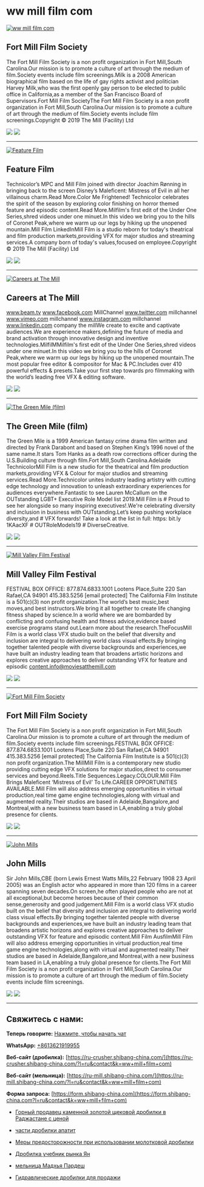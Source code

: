 # ww mill film com

<a href="https://swt.shibang-china.com/?l=ru&img&k=ww+mill+film+com" target="_blank">![ww mill film com](http://static.shibang-china.com/all-800x300/1416.jpg)</a>

## Fort Mill Film Society
The Fort Mill Film Society is a non profit organization in Fort Mill,South Carolina.Our mission is to promote a culture of art through the medium of film.Society events include film screenings.Milk is a 2008 American biographical film based on the life of gay rights activist and politician Harvey Milk,who was the first openly gay person to be elected to public office in California,as a member of the San Francisco Board of Supervisors.Fort Mill Film SocietyThe Fort Mill Film Society is a non profit organization in Fort Mill,South Carolina.Our mission is to promote a culture of art through the medium of film.Society events include film screenings.Copyright &#169; 2019 The Mill (Facility) Ltd


<a href="https://whatsapp.shibangsoft.com/WhatsApp.php" target="_blank" title="WhatsApp">![](http://static.shibang-china.com/icon/whatsapp.png)</a> <a href="https://swt.shibang-china.com/?l=ru&icon&k=ww+mill+film+com" target="_blank">![](http://static.shibang-china.com/icon/chat-ru.png)</a>

---

<a href="https://swt.shibang-china.com/?l=ru&img&k=ww+mill+film+com" target="_blank">![Feature Film](http://static.shibang-china.com/all-800x300/635.jpg)</a>

## Feature Film
Technicolor’s MPC and Mill Film joined with director Joachim R&#248;nning in bringing back to the screen Disney’s Maleficent: Mistress of Evil in all her villainous charm.Read More.Color Me Frightened! Technicolor celebrates the spirit of the season by exploring color finishing on horror themed feature and episodic content.Read More.Milfilm's first edit of the Under One Series,shred videos under one minuet.In this video we bring you to the hills of Coronet Peak,where we warm up our legs by hiking up the unopened mountain.Mill Film LinkedInMill Film is a studio reborn for today's theatrical and film production markets,providing VFX for major studios and streaming services.A company born of today's values,focused on employee.Copyright &#169; 2019 The Mill (Facility) Ltd


<a href="https://whatsapp.shibangsoft.com/WhatsApp.php" target="_blank" title="WhatsApp">![](http://static.shibang-china.com/icon/whatsapp.png)</a> <a href="https://swt.shibang-china.com/?l=ru&icon&k=ww+mill+film+com" target="_blank">![](http://static.shibang-china.com/icon/chat-ru.png)</a>

---

<a href="https://swt.shibang-china.com/?l=ru&img&k=ww+mill+film+com" target="_blank">![Careers at The Mill](http://static.shibang-china.com/all-800x300/612.jpg)</a>

## Careers at The Mill
www.beam.tv www.facebook.com MillChannel www.twitter.com millchannel www.vimeo.com millchannel www.instagram.com millchannel www.linkedin.com company the millWe create to excite and captivate audiences.We are experience makers,defining the future of media and brand activation through innovative design and inventive technologies.MilfilMMilfilm's first edit of the Under One Series,shred videos under one minuet.In this video we bring you to the hills of Coronet Peak,where we warm up our legs by hiking up the unopened mountain.The most popular free editor &amp; compositor for Mac &amp; PC.Includes over 410 powerful effects &amp; presets.Take your first step towards pro filmmaking with the world’s leading free VFX &amp; editing software.


<a href="https://whatsapp.shibangsoft.com/WhatsApp.php" target="_blank" title="WhatsApp">![](http://static.shibang-china.com/icon/whatsapp.png)</a> <a href="https://swt.shibang-china.com/?l=ru&icon&k=ww+mill+film+com" target="_blank">![](http://static.shibang-china.com/icon/chat-ru.png)</a>

---

<a href="https://swt.shibang-china.com/?l=ru&img&k=ww+mill+film+com" target="_blank">![The Green Mile (film)](http://static.shibang-china.com/all-800x300/1360.jpg)</a>

## The Green Mile (film)
The Green Mile is a 1999 American fantasy crime drama film written and directed by Frank Darabont and based on Stephen King’s 1996 novel of the same name.It stars Tom Hanks as a death row corrections officer during the U.S.Building culture through film.Fort Mill,South Carolina.Adelaide TechnicolorMill Film is a new studio for the theatrical and film production markets,providing VFX &amp; Colour for major studios and streaming services.Read More.Technicolor unites industry leading artistry with cutting edge technology and innovation to unleash extraordinary experiences for audiences everywhere.Fantastic to see Lauren McCallum on the OUTstanding LGBT+ Executive Role Model list 2019.Mill Film is # Proud to see her alongside so many inspiring executives!.We're celebrating diversity and inclusion in business with OUTstanding.Let’s keep pushing workplace diversity,and # VFX forwards! Take a look at the list in full: https: bit.ly 1KAacXF # OUTRoleModels19 # DiverseCreative.


<a href="https://whatsapp.shibangsoft.com/WhatsApp.php" target="_blank" title="WhatsApp">![](http://static.shibang-china.com/icon/whatsapp.png)</a> <a href="https://swt.shibang-china.com/?l=ru&icon&k=ww+mill+film+com" target="_blank">![](http://static.shibang-china.com/icon/chat-ru.png)</a>

---

<a href="https://swt.shibang-china.com/?l=ru&img&k=ww+mill+film+com" target="_blank">![Mill Valley Film Festival](http://static.shibang-china.com/all-800x300/1061.jpg)</a>

## Mill Valley Film Festival
FESTIVAL BOX OFFICE: 877.874.6833.1001 Lootens Place,Suite 220 San Rafael,CA 94901 415.383.5256 [email protected] The California Film Institute is a 501(c)(3) non profit organization.The world’s best music,best moves,and best instructors.We bring it all together to create life changing fitness shaped by science.In a world where we are bombarded by conflicting and confusing health and fitness advice,evidence based exercise programs stand out.Learn more about the research.TheFocusMill Film is a world class VFX studio built on the belief that diversity and inclusion are integral to delivering world class visual effects.By bringing together talented people with diverse backgrounds and experiences,we have built an industry leading team that broadens artistic horizons and explores creative approaches to deliver outstanding VFX for feature and episodic content.info@moviesatthemill.com


<a href="https://whatsapp.shibangsoft.com/WhatsApp.php" target="_blank" title="WhatsApp">![](http://static.shibang-china.com/icon/whatsapp.png)</a> <a href="https://swt.shibang-china.com/?l=ru&icon&k=ww+mill+film+com" target="_blank">![](http://static.shibang-china.com/icon/chat-ru.png)</a>

---

<a href="https://swt.shibang-china.com/?l=ru&img&k=ww+mill+film+com" target="_blank">![Fort Mill Film Society](http://static.shibang-china.com/all-800x300/1383.jpg)</a>

## Fort Mill Film Society
The Fort Mill Film Society is a non profit organization in Fort Mill,South Carolina.Our mission is to promote a culture of art through the medium of film.Society events include film screenings.FESTIVAL BOX OFFICE: 877.874.6833.1001 Lootens Place,Suite 220 San Rafael,CA 94901 415.383.5256 [email protected] The California Film Institute is a 501(c)(3) non profit organization.The MillMill Film is a contemporary new studio providing cutting edge VFX solutions for major studios,direct to consumer services and beyond.Reels.Title Sequences.Legacy.COLOUR.Mill Film Brings Maleficent ‘Mistress of Evil’ To Life.CAREER OPPORTUNITIES AVAILABLE.Mill Film will also address emerging opportunities in virtual production,real time game engine technologies,along with virtual and augmented reality.Their studios are based in Adelaide,Bangalore,and Montreal,with a new business team based in LA,enabling a truly global presence for clients.


<a href="https://whatsapp.shibangsoft.com/WhatsApp.php" target="_blank" title="WhatsApp">![](http://static.shibang-china.com/icon/whatsapp.png)</a> <a href="https://swt.shibang-china.com/?l=ru&icon&k=ww+mill+film+com" target="_blank">![](http://static.shibang-china.com/icon/chat-ru.png)</a>

---

<a href="https://swt.shibang-china.com/?l=ru&img&k=ww+mill+film+com" target="_blank">![John Mills](http://static.shibang-china.com/all-800x300/1186.jpg)</a>

## John Mills
Sir John Mills,CBE (born Lewis Ernest Watts Mills,22 February 1908 23 April 2005) was an English actor who appeared in more than 120 films in a career spanning seven decades.On screen,he often played people who are not at all exceptional,but become heroes because of their common sense,generosity and good judgement.Mill Film is a world class VFX studio built on the belief that diversity and inclusion are integral to delivering world class visual effects.By bringing together talented people with diverse backgrounds and experiences,we have built an industry leading team that broadens artistic horizons and explores creative approaches to deliver outstanding VFX for feature and episodic content.Mill Film AusfilmMill Film will also address emerging opportunities in virtual production,real time game engine technologies,along with virtual and augmented reality.Their studios are based in Adelaide,Bangalore,and Montreal,with a new business team based in LA,enabling a truly global presence for clients.The Fort Mill Film Society is a non profit organization in Fort Mill,South Carolina.Our mission is to promote a culture of art through the medium of film.Society events include film screenings.


<a href="https://whatsapp.shibangsoft.com/WhatsApp.php" target="_blank" title="WhatsApp">![](http://static.shibang-china.com/icon/whatsapp.png)</a> <a href="https://swt.shibang-china.com/?l=ru&icon&k=ww+mill+film+com" target="_blank">![](http://static.shibang-china.com/icon/chat-ru.png)</a>

---
## Свяжитесь с нами:

**Теперь говорите:** [Нажмите, чтобы начать чат](https://swt.shibang-china.com?l=ru&contact&k=ww+mill+film+com)

**WhatsApp:**  [+8613621919955](https://whatsapp.shibangsoft.com/WhatsApp.php)

**Веб-сайт (дробилка):** [https://ru-crusher.shibang-china.com/](https://ru-crusher.shibang-china.com/?l=ru&contact&k=ww+mill+film+com)

**Веб-сайт (мельница):** [https://ru-mill.shibang-china.com/](https://ru-mill.shibang-china.com/?l=ru&contact&k=ww+mill+film+com)

**Форма запроса:** [https://form.shibang-china.com](https://form.shibang-china.com?l=ru&contact&k=ww+mill+film+com)

* [Горный продавец каменной золотой щековой дробилки в Раджастане с ценой](../131/%D0%93%D0%BE%D1%80%D0%BD%D1%8B%D0%B9%20%D0%BF%D1%80%D0%BE%D0%B4%D0%B0%D0%B2%D0%B5%D1%86%20%D0%BA%D0%B0%D0%BC%D0%B5%D0%BD%D0%BD%D0%BE%D0%B9%20%D0%B7%D0%BE%D0%BB%D0%BE%D1%82%D0%BE%D0%B9%20%D1%89%D0%B5%D0%BA%D0%BE%D0%B2%D0%BE%D0%B9%20%D0%B4%D1%80%D0%BE%D0%B1%D0%B8%D0%BB%D0%BA%D0%B8%20%D0%B2%20%D0%A0%D0%B0%D0%B4%D0%B6%D0%B0%D1%81%D1%82%D0%B0%D0%BD%D0%B5%20%D1%81%20%D1%86%D0%B5%D0%BD%D0%BE%D0%B9.md)

* [части дробилки апатит](../131/%D1%87%D0%B0%D1%81%D1%82%D0%B8%20%D0%B4%D1%80%D0%BE%D0%B1%D0%B8%D0%BB%D0%BA%D0%B8%20%D0%B0%D0%BF%D0%B0%D1%82%D0%B8%D1%82.md)

* [Меры предосторожности при использовании молотковой дробилки](../133/%D0%9C%D0%B5%D1%80%D1%8B%20%D0%BF%D1%80%D0%B5%D0%B4%D0%BE%D1%81%D1%82%D0%BE%D1%80%D0%BE%D0%B6%D0%BD%D0%BE%D1%81%D1%82%D0%B8%20%D0%BF%D1%80%D0%B8%20%D0%B8%D1%81%D0%BF%D0%BE%D0%BB%D1%8C%D0%B7%D0%BE%D0%B2%D0%B0%D0%BD%D0%B8%D0%B8%20%D0%BC%D0%BE%D0%BB%D0%BE%D1%82%D0%BA%D0%BE%D0%B2%D0%BE%D0%B9%20%D0%B4%D1%80%D0%BE%D0%B1%D0%B8%D0%BB%D0%BA%D0%B8.md)

* [Дробилка учебник рынка Ян](../133/%D0%94%D1%80%D0%BE%D0%B1%D0%B8%D0%BB%D0%BA%D0%B0%20%D1%83%D1%87%D0%B5%D0%B1%D0%BD%D0%B8%D0%BA%20%D1%80%D1%8B%D0%BD%D0%BA%D0%B0%20%D0%AF%D0%BD.md)

* [мельница Мадхья Пардеш](../133/%D0%BC%D0%B5%D0%BB%D1%8C%D0%BD%D0%B8%D1%86%D0%B0%20%D0%9C%D0%B0%D0%B4%D1%85%D1%8C%D1%8F%20%D0%9F%D0%B0%D1%80%D0%B4%D0%B5%D1%88.md)

* [Гидравлические дробилки для продажи](../133/%D0%93%D0%B8%D0%B4%D1%80%D0%B0%D0%B2%D0%BB%D0%B8%D1%87%D0%B5%D1%81%D0%BA%D0%B8%D0%B5%20%D0%B4%D1%80%D0%BE%D0%B1%D0%B8%D0%BB%D0%BA%D0%B8%20%D0%B4%D0%BB%D1%8F%20%D0%BF%D1%80%D0%BE%D0%B4%D0%B0%D0%B6%D0%B8.md)